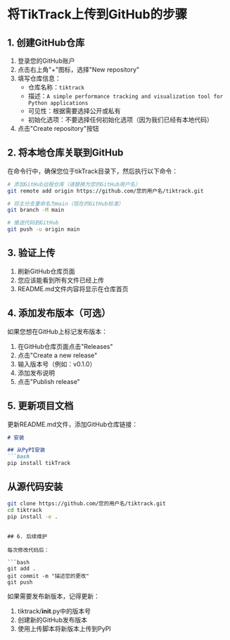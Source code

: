 # 将TikTrack上传到GitHub的步骤

## 1. 创建GitHub仓库

1. 登录您的GitHub账户
2. 点击右上角"+"图标，选择"New repository"
3. 填写仓库信息：
   - 仓库名称：`tiktrack`
   - 描述：`A simple performance tracking and visualization tool for Python applications`
   - 可见性：根据需要选择公开或私有
   - 初始化选项：不要选择任何初始化选项（因为我们已经有本地代码）
4. 点击"Create repository"按钮

## 2. 将本地仓库关联到GitHub

在命令行中，确保您位于tikTrack目录下，然后执行以下命令：

```bash
# 添加GitHub远程仓库（请替换为您的GitHub用户名）
git remote add origin https://github.com/您的用户名/tiktrack.git

# 将主分支重命名为main（现在的GitHub标准）
git branch -M main

# 推送代码到GitHub
git push -u origin main
```

## 3. 验证上传

1. 刷新GitHub仓库页面
2. 您应该能看到所有文件已经上传
3. README.md文件内容将显示在仓库首页

## 4. 添加发布版本（可选）

如果您想在GitHub上标记发布版本：

1. 在GitHub仓库页面点击"Releases"
2. 点击"Create a new release"
3. 输入版本号（例如：v0.1.0）
4. 添加发布说明
5. 点击"Publish release"

## 5. 更新项目文档

更新README.md文件，添加GitHub仓库链接：

```markdown
# 安装

## 从PyPI安装
```bash
pip install tikTrack
```

## 从源代码安装
```bash
git clone https://github.com/您的用户名/tiktrack.git
cd tiktrack
pip install -e .
```
```

## 6. 后续维护

每次修改代码后：

```bash
git add .
git commit -m "描述您的更改"
git push
```

如果需要发布新版本，记得更新：
1. tiktrack/__init__.py中的版本号
2. 创建新的GitHub发布版本
3. 使用上传脚本将新版本上传到PyPI 